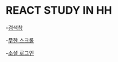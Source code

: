 # REACT STUDY IN HH

-[검색창](https://github.com/junho01052/react-study-hh/tree/main/search-bar)

-[무한 스크롤](https://github.com/junho01052/react-study-hh/tree/main/infinite-scroll)

-[소셜 로그인](https://github.com/junho01052/react-study-hh/tree/main/social-login)
